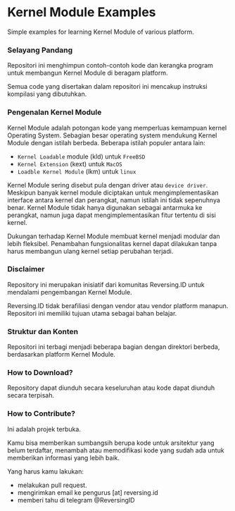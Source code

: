 # Kernel Module Examples

Simple examples for learning Kernel Module of various platform.

### Selayang Pandang

Repositori ini menghimpun contoh-contoh kode dan kerangka program untuk membangun Kernel Module di beragam platform.

Semua code yang disertakan dalam repositori ini mencakup instruksi kompilasi yang dibutuhkan.

### Pengenalan Kernel Module

Kernel Module adalah potongan kode yang memperluas kemampuan kernel Operating System. Sebagian besar operating system mendukung Kernel Module dengan istilah berbeda. Beberapa istilah populer antara lain:

- `Kernel Loadable` module (kld) untuk `FreeBSD`
- `Kernel Extension` (kext) untuk `MacOS`
- `Loadble Kernel Module` (lkm) untuk `linux`

Kernel Module sering disebut pula dengan driver atau `device driver`. Meskipun banyak kernel module diciptakan untuk mengimplementasikan interface antara kernel dan perangkat, namun istilah ini tidak sepenuhnya benar. Kernel Module tidak hanya digunakan sebagai antarmuka ke perangkat, namun juga dapat mengimplementasikan fitur tertentu di sisi kernel.

Dukungan terhadap Kernel Module membuat kernel menjadi modular dan lebih fleksibel. Penambahan fungsionalitas kernel dapat dilakukan tanpa harus membangun ulang kernel setiap perubahan terjadi. 

### Disclaimer

Repository ini merupakan inisiatif dari komunitas Reversing.ID untuk mendalami pengembangan Kernel Module.

Reversing.ID tidak berafiliasi dengan vendor atau vendor platform manapun. Repositori ini memiliki tujuan utama sebagai bahan belajar.

### Struktur dan Konten

Repositori ini terbagi menjadi beberapa bagian dengan direktori berbeda, berdasarkan platform Kernel Module.

### How to Download?

Repository dapat diunduh secara keseluruhan atau kode dapat diunduh secara terpisah. 

### How to Contribute?

Ini adalah projek terbuka.

Kamu bisa memberikan sumbangsih berupa kode untuk arsitektur yang belum terdaftar, menambah atau memodifikasi kode yang sudah ada untuk memberikan informasi yang lebih baik.

Yang harus kamu lakukan:

- melakukan pull request.
- mengirimkan email ke pengurus [at] reversing.id
- memberi tahu di telegram @ReversingID